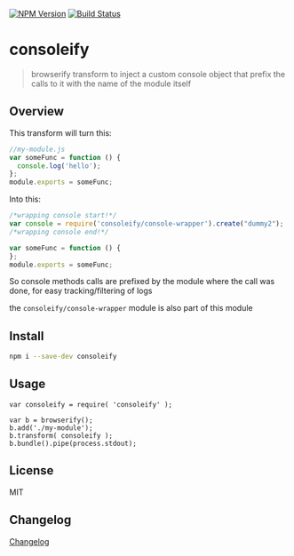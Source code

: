 [![NPM Version](http://img.shields.io/npm/v/consoleify.svg?style=flat)](https://npmjs.org/package/consoleify)
[![Build Status](http://img.shields.io/travis/royriojas/consoleify.svg?style=flat)](https://travis-ci.org/royriojas/consoleify)

# consoleify
> browserify transform to inject a custom console object that prefix the calls to it with the name of the module itself 

## Overview
This transform will turn this: 

```javascript
//my-module.js
var someFunc = function () {
  console.log('hello');
};
module.exports = someFunc;
```

Into this:

```javascript
/*wrapping console start!*/
var console = require('consoleify/console-wrapper').create("dummy2");
/*wrapping console end!*/

var someFunc = function () {
};
module.exports = someFunc;
```
So console methods calls are prefixed by the module where the call was done, for easy tracking/filtering of logs 

the `consoleify/console-wrapper` module is also part of this module

## Install

```bash
npm i --save-dev consoleify
```

## Usage

```
var consoleify = require( 'consoleify' );

var b = browserify();
b.add('./my-module');
b.transform( consoleify );
b.bundle().pipe(process.stdout);
```

## License

MIT

## Changelog

[Changelog](./changelog.md)